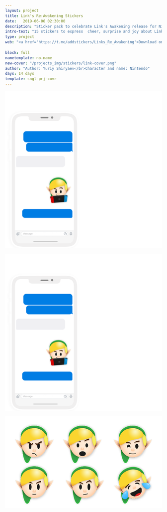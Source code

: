 ```yaml
---
layout: project
title: Link's Re:Awakening Stickers
date:   2019-06-06 02:30:00
description: "Sticker pack to celebrate Link's Awakening release for Nintendo Switch"
intro-text: "15 stickers to express  cheer, surprise and joy about Link's Awakening release."
type: project
web: "<a href='https://t.me/addstickers/Links_Re_Awakening'>Download on Telegram</a>"

block: full
nametemplate: no-name
new-cover: "/projects_img/stickers/link-cover.png"
author: "Author: Yuriy Shiryaev</br>Character and name: Nintendo"
days: 14 days
template: sngl-prj-covr
---
```


<span class="p1000">![](/projects_img/stickers/link-preview.png)</span>

<span class="p1000">![](/projects_img/stickers/link-preview.png)</span>

<span class="p600">![](/projects_img/stickers/preview.png)</span>